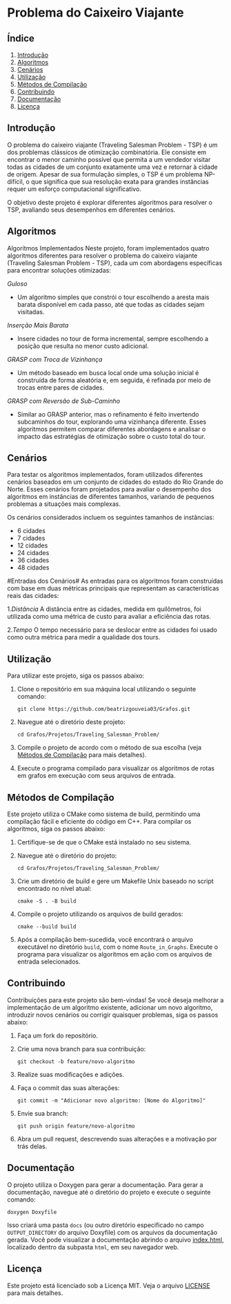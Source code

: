 # Problema do Caixeiro Viajante

## Índice

1. [Introdução](#introdução)
2. [Algoritmos](#algoritmos)
3. [Cenários](#cenários)
4. [Utilização](#utilização)
5. [Métodos de Compilação](#métodos-de-compilação)
6. [Contribuindo](#contribuindo)
7. [Documentação](#documentação)
8. [Licença](#licença)

## Introdução

O problema do caixeiro viajante (Traveling Salesman Problem - TSP) é um dos problemas clássicos de otimização combinatória. Ele consiste em encontrar o menor caminho possível que permita a um vendedor visitar todas as cidades de um conjunto exatamente uma vez e retornar à cidade de origem. Apesar de sua formulação simples, o TSP é um problema NP-difícil, o que significa que sua resolução exata para grandes instâncias requer um esforço computacional significativo.

O objetivo deste projeto é explorar diferentes algoritmos para resolver o TSP, avaliando seus desempenhos em diferentes cenários.

## Algoritmos

Algoritmos Implementados
Neste projeto, foram implementados quatro algoritmos diferentes para resolver o problema do caixeiro viajante (Traveling Salesman Problem - TSP), cada um com abordagens específicas para encontrar soluções otimizadas:

*Guloso*

- Um algoritmo simples que constrói o tour escolhendo a aresta mais barata disponível em cada passo, até que todas as cidades sejam visitadas.

*Inserção Mais Barata*
- Insere cidades no tour de forma incremental, sempre escolhendo a posição que resulta no menor custo adicional.

*GRASP com Troca de Vizinhança*
- Um método baseado em busca local onde uma solução inicial é construída de forma aleatória e, em seguida, é refinada por meio de trocas entre pares de cidades.

*GRASP com Reversão de Sub-Caminho*
- Similar ao GRASP anterior, mas o refinamento é feito invertendo subcaminhos do tour, explorando uma vizinhança diferente.
Esses algoritmos permitem comparar diferentes abordagens e analisar o impacto das estratégias de otimização sobre o custo total do tour.

## Cenários
Para testar os algoritmos implementados, foram utilizados diferentes cenários baseados em um conjunto de cidades do estado do Rio Grande do Norte. Esses cenários foram projetados para avaliar o desempenho dos algoritmos em instâncias de diferentes tamanhos, variando de pequenos problemas a situações mais complexas.

Os cenários considerados incluem os seguintes tamanhos de instâncias:
- 6 cidades
- 7 cidades
- 12 cidades
- 24 cidades
- 36 cidades
- 48 cidades

#Entradas dos Cenários#
As entradas para os algoritmos foram construídas com base em duas métricas principais que representam as características reais das cidades:

1.*Distância*
A distância entre as cidades, medida em quilômetros, foi utilizada como uma métrica de custo para avaliar a eficiência das rotas.

2.*Tempo*
O tempo necessário para se deslocar entre as cidades foi usado como outra métrica para medir a qualidade dos tours.

## Utilização

Para utilizar este projeto, siga os passos abaixo:

1. Clone o repositório em sua máquina local utilizando o seguinte comando:

   ```shell
   git clone https://github.com/beatrizgouveia03/Grafos.git
   ```

2. Navegue até o diretório deste projeto: 

   ```shell
   cd Grafos/Projetos/Traveling_Salesman_Problem/
   ```

3. Compile o projeto de acordo com o método de sua escolha (veja [Métodos de Compilação](#métodos-de-compilação) para mais detalhes).

4. Execute o programa compilado para visualizar os algoritmos de rotas em grafos em execução com seus arquivos de entrada.

## Métodos de Compilação

Este projeto utiliza o CMake como sistema de build, permitindo uma compilação fácil e eficiente do código em C++. Para compilar os algoritmos, siga os passos abaixo:

1. Certifique-se de que o CMake está instalado no seu sistema.

2. Navegue até o diretório do projeto:

   ```shell
   cd Grafos/Projetos/Traveling_Salesman_Problem/
   ```

3. Crie um diretório de build e gere um Makefile Unix baseado no script encontrado no nível atual:

   ```shell
   cmake -S . -B build
   ```

4. Compile o projeto utilizando os arquivos de build gerados:

   ```shell
   cmake --build build
   ```

5. Após a compilação bem-sucedida, você encontrará o arquivo executável no diretório `build`, com o nome `Route_in_Graphs`. Execute o programa para visualizar os algoritmos em ação com os arquivos de entrada selecionados.

## Contribuindo

Contribuições para este projeto são bem-vindas! Se você deseja melhorar a implementação de um algoritmo existente, adicionar um novo algoritmo, introduzir novos cenários ou corrigir quaisquer problemas, siga os passos abaixo:

1. Faça um fork do repositório.

2. Crie uma nova branch para sua contribuição:

   ```shell
   git checkout -b feature/novo-algoritmo
   ```

3. Realize suas modificações e adições.

4. Faça o commit das suas alterações:

   ```shell
   git commit -m "Adicionar novo algoritmo: [Nome do Algoritmo]"
   ```

5. Envie sua branch:

   ```shell
   git push origin feature/novo-algoritmo
   ```

6. Abra um pull request, descrevendo suas alterações e a motivação por trás delas.

## Documentação

O projeto utiliza o Doxygen para gerar a documentação. Para gerar a documentação, navegue até o diretório do projeto e execute o seguinte comando:

```shell
doxygen Doxyfile
```

Isso criará uma pasta `docs` (ou outro diretório especificado no campo `OUTPUT_DIRECTORY` do arquivo Doxyfile) com os arquivos da documentação gerada. Você pode visualizar a documentação abrindo o arquivo [index.html](/Projetos/Traveling_Salesman_Problem/docs/html/index.html), localizado dentro da subpasta `html`, em seu navegador web.

## Licença

Este projeto está licenciado sob a Licença MIT. Veja o arquivo [LICENSE](/LICENSE.md) para mais detalhes.
